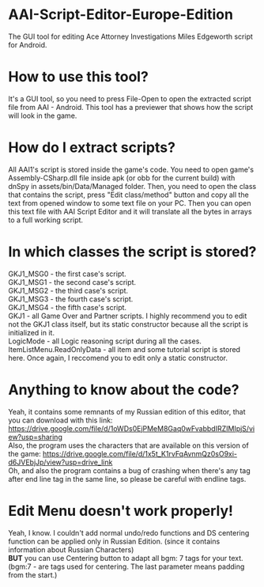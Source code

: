 # AAI-Script-Editor-Europe-Edition
The GUI tool for editing Ace Attorney Investigations Miles Edgeworth script for Android.

# How to use this tool?
It's a GUI tool, so you need to press File-Open to open the extracted script file from AAI - Android. This tool has a previewer that shows how the script will look in the game.

# How do I extract scripts?
All AAI1's script is stored inside the game's code. You need to open game's Assembly-CSharp.dll file inside apk (or obb for the current build) with dnSpy in assets/bin/Data/Managed folder. Then, you need to open the class that contains the script, press "Edit class/method" button and copy all the text from opened window to some text file on your PC. Then you can open this text file with AAI Script Editor and it will translate all the bytes in arrays to a full working script.

# In which classes the script is stored?
GKJ1_MSG0 - the first case's script.<br>
GKJ1_MSG1 - the second case's script.<br>
GKJ1_MSG2 - the third case's script.<br>
GKJ1_MSG3 - the fourth case's script.<br>
GKJ1_MSG4 - the fifth case's script.<br>
GKJ1 - all Game Over and Partner scripts. I highly recommend you to edit not the GKJ1 class itself, but its static constructor because all the script is initialized in it.<br>
LogicMode - all Logic reasoning script during all the cases.<br>
ItemListMenu.ReadOnlyData - all item and some tutorial script is stored here. Once again, I reccomend you to edit only a static constructor.

# Anything to know about the code?
Yeah, it contains some remnants of my Russian edition of this editor, that you can download with this link: https://drive.google.com/file/d/1oWDs0EjPMeM8Gaq0wFvabbdIRZIMIpjS/view?usp=sharing<br>
Also, the program uses the characters that are available on this version of the game: https://drive.google.com/file/d/1x5t_K1rvFqAvnmQz0sO9xi-d6JVEbjJp/view?usp=drive_link<br>
Oh, and also the program contains a bug of crashing when there's any tag after end line tag in the same line, so please be careful with endline tags.

# Edit Menu doesn't work properly!
Yeah, I know. I couldn't add normal undo/redo functions and DS centering function can be applied only in Russian Edition. (since it contains information about Russian Characters)<br>
<b>BUT</b> you can use Centering button to adapt all bgm: 7 tags for your text. (bgm:7 - are tags used for centering. The last parameter means padding from the start.)
